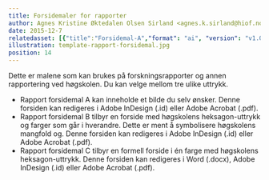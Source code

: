 ```yaml
---
title: Forsidemaler for rapporter
author: Agnes Kristine Øktedalen Olsen Sirland <agnes.k.sirland@hiof.no>
date: 2015-12-7
relatedasset: [{"title":"Forsidemal-A","format": "ai", "version": "v1.0.0", "formathelpertext": "Forsidemal-A - Adobe Illustrator dokument. [Les mer om hvordan du bruker malen](http://blogg.hiof.no/beta/kom-i-gang-med-illustrator)", "file": "rapport-forsidemal-a"}, {"title":"Forsidemal-B","format": "ai", "version": "v1.0.0", "formathelpertext": "Forsidemal-B - Adobe Illustrator dokument. [Les mer om hvordan du bruker malen](http://blogg.hiof.no/beta/kom-i-gang-med-illustrator)", "file": "rapport-forsidemal-b"}, {"title":"Forsidemal-C","format": "ai", "version": "v1.0.0", "formathelpertext": "Forsidemal-C - Adobe Illustrator dokument. [Les mer om hvordan du bruker malen](http://blogg.hiof.no/beta/kom-i-gang-med-illustrator)", "file": "rapport-forsidemal-c"}, {"title":"Forsidemal-C Word","format": "docx", "version": "v1.0.0", "formathelpertext": "Forsidemal-C - Word format som du kan ta i bruk med installert programvare.", "file": "rapport-forsidemal-c"}]
illustration: template-rapport-forsidemal.jpg
position: 14
---
```



Dette er malene som kan brukes på forskningsrapporter og annen rapportering ved høgskolen. Du kan velge mellom tre ulike uttrykk.
- Rapport forsidemal A kan inneholde et bilde du selv ønsker. Denne forsiden kan redigeres i Adobe InDesign (.id) eller Adobe Acrobat (.pdf).
- Rapport forsidemal B tilbyr en forside med høgskolens heksagon-uttrykk og farger som går i hverandre. Dette er ment å symbolisere høgskolens mangfold og. Denne forsiden kan redigeres i Adobe InDesign (.id) eller Adobe Acrobat (.pdf).
- Rapport forsidemal C tilbyr en formell forside i én farge med høgskolens heksagon-uttrykk. Denne forsiden kan redigeres i Word (.docx), Adobe InDesign (.id) eller Adobe Acrobat (.pdf).

